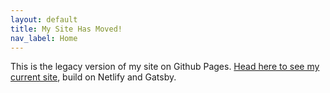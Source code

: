 ```yaml
---
layout: default
title: My Site Has Moved!
nav_label: Home
---
```


This is the legacy version of my site on Github Pages. [Head here to see my current site](http://www.maxwellantonucci.com), build on Netlify and Gatsby.